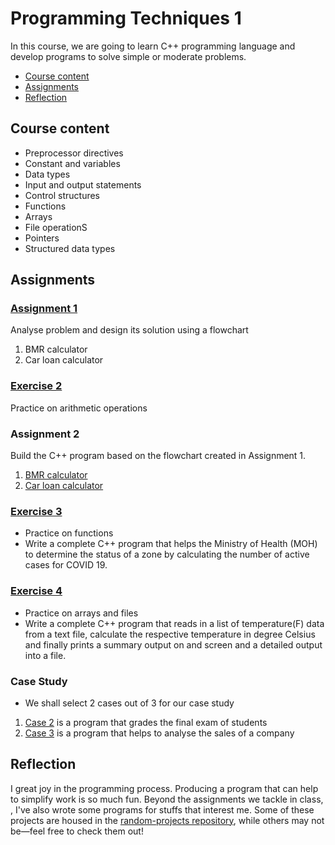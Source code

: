 # Programming Techniques 1
In this course, we are going to learn C++ programming language and develop programs to solve simple or moderate problems.

- [Course content](#course-content)
- [Assignments](#assignments)
- [Reflection](#reflection)

## Course content
- Preprocessor directives
- Constant and variables
- Data types
- Input and output statements
- Control structures
- Functions
- Arrays
- File operationS
- Pointers
- Structured data types

## Assignments
### [Assignment 1](https://github.com/Yuylam/semester-1/blob/main/programming-techniques-1/Assignment%201%20GOE%20JIE%20YING%20LAM%20YOKE%20YU.pdf)
Analyse problem and design its solution using a flowchart
1. BMR calculator
2. Car loan calculator

### [Exercise 2](https://github.com/Yuylam/semester-1/blob/main/programming-techniques-1/Exercise%202%20LAM%20YOKE%20YU.cpp)
Practice on arithmetic operations

### Assignment 2
Build the C++ program based on the flowchart created in Assignment 1.
1. [BMR calculator](https://github.com/Yuylam/semester-1/blob/main/programming-techniques-1/Assignment%202%20Set%201%20GOE%20JIE%20YING%20LAM%20YOKE%20YU.cpp)
2. [Car loan calculator](https://github.com/Yuylam/semester-1/blob/main/programming-techniques-1/Assignment%202%20Set%202%20GOE%20JIE%20YING%20LAM%20YOKE%20YU.cpp)

### [Exercise 3](https://github.com/Yuylam/semester-1/blob/main/programming-techniques-1/Exercise%203%20LAM%20YOKE%20YU.cpp)
- Practice on functions
- Write a complete C++ program that helps the Ministry of Health (MOH) to determine the status of a zone by calculating the number of active cases for COVID 19.

### [Exercise 4](https://github.com/Yuylam/semester-1/blob/main/programming-techniques-1/Exercise%204%20LAM%20YOKE%20YU.cpp)
- Practice on arrays and files
- Write a complete C++ program that reads in a list of temperature(F) data from a text file, calculate the respective temperature in degree Celsius and finally prints a summary output on and screen and a detailed output into a file.

### Case Study
- We shall select 2 cases out of 3 for our case study
1. [Case 2](https://github.com/Yuylam/semester-1/tree/main/programming-techniques-1/Case%202) is a program that grades the final exam of students
2. [Case 3](https://github.com/Yuylam/semester-1/tree/main/programming-techniques-1/Case%203) is a program that helps to analyse the sales of a company

## Reflection
I great joy in the programming process. Producing a program that can help to simplify work is so much fun. Beyond the assignments we tackle in class, , I've also wrote some programs for stuffs that interest me. Some of these projects are housed in the [random-projects repository](https://github.com/Yuylam/random-projects), while others may not be—feel free to check them out! 
